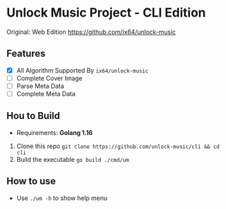 # Unlock Music Project - CLI Edition
Original: Web Edition https://github.com/ix64/unlock-music

## Features
- [x] All Algorithm Supported By `ix64/unlock-music`
- [ ] Complete Cover Image
- [ ] Parse Meta Data
- [ ] Complete Meta Data

## Hou to Build
- Requirements: **Golang 1.16**

1. Clone this repo `git clone https://github.com/unlock-music/cli && cd cli`
2. Build the executable `go build ./cmd/um` 

## How to use
- Use `./um -h` to show help menu
